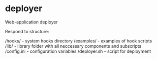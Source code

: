 deployer
========

Web-application deployer

Respond to structure:

/hooks/ - system hooks directory
/examples/ - examples of hook scripts
/lib/ - library folder with all neccessary components and subscripts
/config.ini - configuration variables
/deployer.sh - script for deployment
